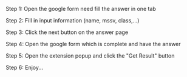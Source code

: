 Step 1: Open the google form need fill the answer in one tab

Step 2: Fill in input information (name, mssv, class,...)

Step 3: Click the next button on the answer page

Step 4: Open the google form which is complete and have the answer

Step 5: Open the extension popup and click the "Get Result" button

Step 6: Enjoy...
